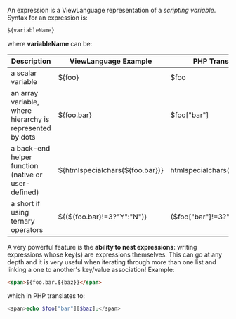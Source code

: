 An expression is a ViewLanguage representation of a *scripting variable*. Syntax for an expression is:

```html
${variableName}
```
where **variableName** can be:

| Description | ViewLanguage Example | PHP Translation |
| --- | --- | --- |
| a scalar variable | ${foo} | $foo |
| an array variable, where hierarchy is represented by dots | ${foo.bar} | $foo["bar"] |
| a back-end helper function (native or user-defined) | ${htmlspecialchars(${foo.bar})} | htmlspecialchars($foo["bar"]) |
| a short if using ternary operators | ${(${foo.bar}!=3?"Y":"N")} | ($foo["bar"]!=3?"Y":"N") |

A very powerful feature is the **ability to nest expressions**: writing expressions whose key(s) are expressions themselves. This can go at any depth and it is very useful when iterating through more than one list and linking a one to another's key/value association! Example: 
```html
<span>${foo.bar.${baz}}</span>
```
which in PHP translates to:
```php
<span>echo $foo["bar"][$baz];</span>
```
